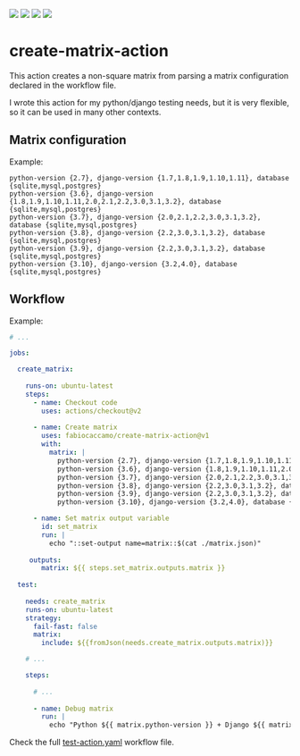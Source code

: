[![](https://img.shields.io/github/workflow/status/fabiocaccamo/create-matrix-action/Test%20Action?logo=github)](https://github.com/fabiocaccamo/create-matrix-action)
[![](https://img.shields.io/github/stars/fabiocaccamo/create-matrix-action?logo=github)](https://github.com/fabiocaccamo/create-matrix-action/)
[![](https://img.shields.io/github/sponsors/fabiocaccamo?color=blueviolet&logo=github)](https://github.com/sponsors/fabiocaccamo)
[![](https://img.shields.io/twitter/follow/fabiocaccamo)](https://twitter.com/fabiocaccamo)


# create-matrix-action

This action creates a non-square matrix from parsing a matrix configuration declared in the workflow file.

I wrote this action for my python/django testing needs, but it is very flexible, so it can be used in many other contexts.

## Matrix configuration

Example:
```
python-version {2.7}, django-version {1.7,1.8,1.9,1.10,1.11}, database {sqlite,mysql,postgres}
python-version {3.6}, django-version {1.8,1.9,1.10,1.11,2.0,2.1,2.2,3.0,3.1,3.2}, database {sqlite,mysql,postgres}
python-version {3.7}, django-version {2.0,2.1,2.2,3.0,3.1,3.2}, database {sqlite,mysql,postgres}
python-version {3.8}, django-version {2.2,3.0,3.1,3.2}, database {sqlite,mysql,postgres}
python-version {3.9}, django-version {2.2,3.0,3.1,3.2}, database {sqlite,mysql,postgres}
python-version {3.10}, django-version {3.2,4.0}, database {sqlite,mysql,postgres}
```

## Workflow

Example:
```yaml
# ...

jobs:

  create_matrix:
    
    runs-on: ubuntu-latest  
    steps:
      - name: Checkout code
        uses: actions/checkout@v2
      
      - name: Create matrix
        uses: fabiocaccamo/create-matrix-action@v1
        with:
          matrix: |
            python-version {2.7}, django-version {1.7,1.8,1.9,1.10,1.11}, database {sqlite,mysql,postgres}
            python-version {3.6}, django-version {1.8,1.9,1.10,1.11,2.0,2.1,2.2,3.0,3.1,3.2}, database {sqlite,mysql,postgres}
            python-version {3.7}, django-version {2.0,2.1,2.2,3.0,3.1,3.2}, database {sqlite,mysql,postgres}
            python-version {3.8}, django-version {2.2,3.0,3.1,3.2}, database {sqlite,mysql,postgres}
            python-version {3.9}, django-version {2.2,3.0,3.1,3.2}, database {sqlite,mysql,postgres}
            python-version {3.10}, django-version {3.2,4.0}, database {sqlite,mysql,postgres}

      - name: Set matrix output variable 
        id: set_matrix
        run: |
          echo "::set-output name=matrix::$(cat ./matrix.json)" 
     
     outputs:
        matrix: ${{ steps.set_matrix.outputs.matrix }}
        
  test:
    
    needs: create_matrix
    runs-on: ubuntu-latest
    strategy:
      fail-fast: false
      matrix: 
        include: ${{fromJson(needs.create_matrix.outputs.matrix)}}

    # ...

    steps:
      
      # ...
      
      - name: Debug matrix
        run: |
          echo "Python ${{ matrix.python-version }} + Django ${{ matrix.django-version }} + Database ${{ matrix.database }}"
```

Check the full [test-action.yaml](https://github.com/fabiocaccamo/create-matrix-action/blob/main/.github/workflows/test-action.yaml) workflow file.

